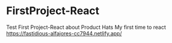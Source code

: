 # FirstProject-React
Test First Project-React about Product Hats My first time to react 
<br/>
https://fastidious-alfajores-cc7944.netlify.app/
